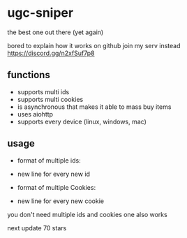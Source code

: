 # ugc-sniper
the best one out there (yet again)

bored to explain how it works on github join my serv instead https://discord.gg/n2xfSuf7p8


## functions
- supports multi ids
- supports multi cookies
- is asynchronous that makes it able to mass buy items
- uses aiohttp
- supports every device (linux, windows, mac)

## usage
- format of multiple ids:  
- new line for every new id
   
- format of multiple Cookies:
- new line for every new cookie
                           
you don't need multiple ids and cookies one also works
                           
next update 70 stars
